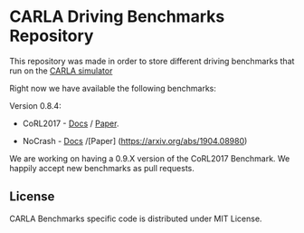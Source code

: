 CARLA Driving Benchmarks Repository
===================================


This repository was made in order to store different driving benchmarks
that run on the [CARLA simulator](https://github.com/carla-simulator/carla)

Right now we have available the following benchmarks:

Version 0.8.4:

* CoRL2017 - [Docs](Docs/benchmark_start.md/#corl-2017) / [Paper](http://proceedings.mlr.press/v78/dosovitskiy17a/dosovitskiy17a.pdf).

* NoCrash - [Docs](Docs/benchmark_start.md/#carla-100) /[Paper] (https://arxiv.org/abs/1904.08980)




We are working on having a 0.9.X version of the CoRL2017 Benchmark.
We happily accept new benchmarks as pull requests.


License
-------

CARLA Benchmarks specific code is distributed under MIT License.
